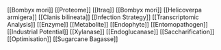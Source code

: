 [[Bombyx mori]]
[[Proteome]]
[[Itraq]]
[[Bombyx mori]]
[[Helicoverpa armigera]]
[[Clanis bilineata]]
[[Infection Strategy]]
[[Transcriptomic Analysis]]
[[Enzyme]]
[[Metabolite]]
[[Endophyte]]
[[Entomopathogen]]
[[Industrial Potential]]
[[Xylanase]]
[[Endoglucanase]]
[[Saccharification]]
[[Optimisation]]
[[Sugarcane Bagasse]]

